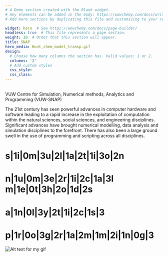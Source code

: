 ```yaml
---
# A Demo section created with the Blank widget.
# Any elements can be added in the body: https://wowchemy.com/docs/writing-markdown-latex/
# Add more sections by duplicating this file and customizing to your requirements.

widget: hero  # See https://wowchemy.com/docs/page-builder/
headless: true  # This file represents a page section.
weight: 10  # Order that this section will appear.
title: SNAP
hero_media: Hunt_chem_model_transp.gif
design:
  # Choose how many columns the section has. Valid values: 1 or 2.
  columns: '2'
  # Add custom styles
  css_style:
  css_class:
---
```


<br>
VUW Centre for Simulation, Numerical methods, Analytics and Programming (VUW-SNAP)


The 21st century has seen powerful advances in computer hardware and software leading to a rapid increase in the exploitation of computation within the natural sciences, social sciences, and engineering disciplines. Significant advances have brought numerical modelling, data analysis and simulation disciplines to the forefront. There has also been a large ground swell in the use of programming and scripting across all disciplines.

# s|1i|0m|3u|2l|1a|2t|1i|3o|2n
# n|1u|0m|3e|2r|1i|2c|1a|3l m|1e|0t|3h|2o|1d|2s
# a|1n|0l|3y|2t|1i|2c|1s|3
# p|1r|0o|3g|2r|1a|2m|1m|2i|1n|0g|3

 ![Alt text for my gif](/Hunt_chem_model_transp.gif)